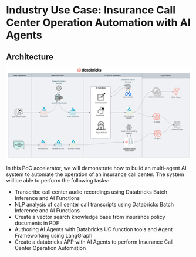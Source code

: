# Industry Use Case: Insurance Call Center Operation Automation with AI Agents 

## Architecture

![image](../imgs/insurance_operator_ai_agents_system.png)

In this PoC accelerator, we will demonstrate how to build an multi-agent AI system to automate the 
operation of an insurance call center. The system will be able to perform the following tasks:

* Transcribe call center audio recordings using Databricks Batch Inference and AI Functions
* NLP analysis of call center call transcripts using Databricks Batch Inference and AI Functions
* Create a vector search knowledge base from insurance policy documents in PDF
* Authoring AI Agents with Databricks UC function tools and Agent Frameworking using LangGraph 
* Create a databricks APP with AI Agents to perform Insurance Call Center Operation Automation